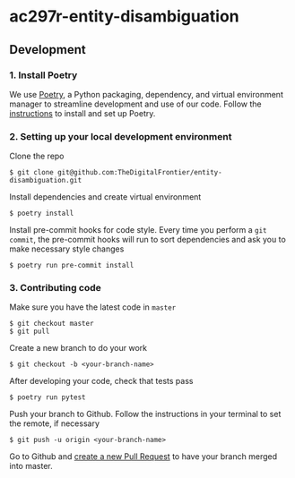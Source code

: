 # ac297r-entity-disambiguation

## Development
### 1. Install Poetry
We use [Poetry](https://python-poetry.org/), a Python packaging, dependency, and virtual environment manager to streamline development and use of our code. Follow the [instructions](https://python-poetry.org/docs/#installation) to install and set up Poetry.

### 2. Setting up your local development environment
Clone the repo

    $ git clone git@github.com:TheDigitalFrontier/entity-disambiguation.git

Install dependencies and create virtual environment

    $ poetry install

Install pre-commit hooks for code style. Every time you perform a `git commit`, the pre-commit hooks will run to sort dependencies and ask you to make necessary style changes

    $ poetry run pre-commit install

### 3. Contributing code
Make sure you have the latest code in `master`

    $ git checkout master
    $ git pull

Create a new branch to do your work

    $ git checkout -b <your-branch-name>

After developing your code, check that tests pass

    $ poetry run pytest 

Push your branch to Github. Follow the instructions in your terminal to set the remote, if necessary

    $ git push -u origin <your-branch-name>

Go to Github and [create a new Pull Request](https://github.com/TheDigitalFrontier/entity-disambiguation/pulls) to have your branch merged into master.
